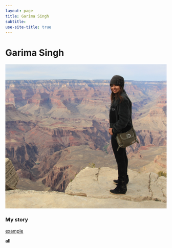 ```yaml
---
layout: page
title: Garima Singh
subtitle:
use-site-title: true
---
```


# Garima Singh
![](/assets/img/GS.jpg)


### My story

 [example](https://en.wikipedia.org/wiki/The_Princess_Bride_%28film%29) 
 
 **all**
